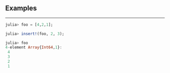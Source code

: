 ## Examples
---
```julia
julia> foo = [4,2,1];

julia> insert!(foo, 2, 3);

julia> foo
4-element Array{Int64,1}:
 4
 3
 2
 1
```

